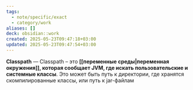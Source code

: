 ```yaml
---
tags:
  - note/specific/exact
  - category/work
aliases: []
deck: obsidian::work
created: 2025-05-23T09:47:18+03:00
updated: 2025-05-23T09:47:54+03:00
---
```


**Classpath**
—
Classpath – это **[[переменные среды|переменная окружения]], которая сообщает JVM, где искать пользовательские и системные классы**. Это может быть путь к директории, где хранятся скомпилированные классы, или путь к jar-файлам
